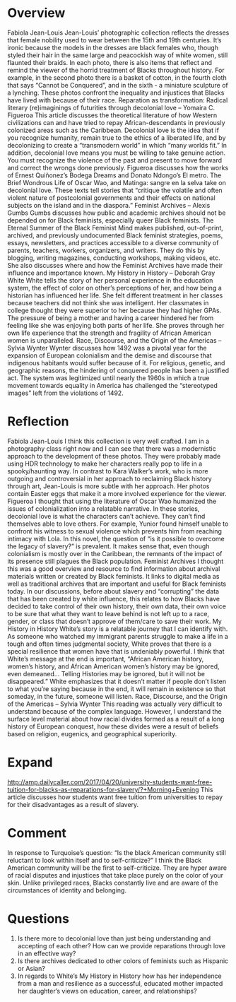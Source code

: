 # Overview
Fabiola Jean-Louis
Jean-Louis’ photographic collection reflects the dresses that female nobility used to wear between the 15th and 19th centuries. It’s ironic because the models in the dresses are black females who, though styled their hair in the same large and peacockish way of white women, still flaunted their braids. In each photo, there is also items that reflect and remind the viewer of the horrid treatment of Blacks throughout history. For example, in the second photo there is a basket of cotton, in the fourth cloth that says “Cannot be Conquered”, and in the sixth - a miniature sculpture of a lynching. These photos confront the inequality and injustices that Blacks have lived with because of their race. 
Reparation as transformation: Radical literary (re)imaginings of futurities through decolonial love – Yomaira C. Figueroa
This article discusses the theoretical literature of how Western civilizations can and have tried to repay African-descendants in previously colonized areas such as the Caribbean. Decolonial love is the idea that if you recognize humanity, remain true to the ethics of a liberated life, and by decolonizing to create a “transmodern world” in which “many worlds fit.” In addition, decolonial love means you must be willing to take genuine action. You must recognize the violence of the past and present to move forward and correct the wrongs done previously. Figueroa discusses how the works of Ernest Quiñonez’s Bodega Dreams and Donato Ndongo’s El metro. The Brief Wondrous Life of Oscar Wao, and Matinga: sangre en la selva take on decolonial love. These texts tell stories that “critique the volatile and often violent nature of postcolonial governments and their effects on national subjects on the island and in the diaspora.”
Feminist Archives – Alexis Gumbs
Gumbs discusses how public and academic archives should not be depended on for Black feminists, especially queer Black feminists. The Eternal Summer of the Black Feminist Mind makes published, out-of-print, archived, and previously undocumented Black feminist strategies, poems, essays, newsletters, and practices accessible to a diverse community of parents, teachers, workers, organizers, and writers. They do this by blogging, writing magazines, conducting workshops, making videos, etc. She also discusses where and how the Feminist Archives have made their influence and importance known. 
My History in History – Deborah Gray White
White tells the story of her personal experience in the education system, the effect of color on other’s perceptions of her, and how being a historian has influenced her life. She felt different treatment in her classes because teachers did not think she was intelligent. Her classmates in college thought they were superior to her because they had higher GPAs. The pressure of being a mother and having a career hindered her from feeling like she was enjoying both parts of her life. She proves through her own life experience that the strength and fragility of African American women is unparalleled. 
Race, Discourse, and the Origin of the Americas – Sylvia Wynter
Wynter discusses how 1492 was a pivotal year for the expansion of European colonialism and the demise and discourse that indigenous habitants would suffer because of it. For religious, genetic, and geographic reasons, the hindering of conquered people has been a justified act. The system was legitimized until nearly the 1960s in which a true movement towards equality in America has challenged the “stereotyped images” left from the violations of 1492. 
# Reflection
Fabiola Jean-Louis
I think this collection is very well crafted. I am in a photography class right now and I can see that there was a modernistic approach to the development of these photos. They were probably made using HDR technology to make her characters really pop to life in a spooky/haunting way. In contrast to Kara Walker’s work, who is more outgoing and controversial in her approach to reclaiming Black history through art, Jean-Louis is more subtle with her approach. Her photos contain Easter eggs that make it a more involved experience for the viewer. 
Figueroa 
I thought that using the literature of Oscar Wao humanized the issues of colonialization into a relatable narrative. In these stories, decolonial love is what the characters can’t achieve. They can’t find themselves able to love others. For example, Yunior found himself unable to confront his witness to sexual violence which prevents him from reaching intimacy with Lola. In this novel, the question of “is it possible to overcome the legacy of slavery?” is prevalent. It makes sense that, even though colonialism is mostly over in the Caribbean, the remnants of the impact of its presence still plagues the Black population. 
Feminist Archives
I thought this was a good overview and resource to find information about archival materials written or created by Black feminists. It links to digital media as well as traditional archives that are important and useful for Black feminists today. In our discussions, before about slavery and “corrupting” the data that has been created by white influence, this relates to how Blacks have decided to take control of their own history, their own data, their own voice to be sure that what they want to leave behind is not left up to a race, gender, or class that doesn’t approve of them/care to save their work. 
My History in History
White’s story is a relatable journey that I can identify with. As someone who watched my immigrant parents struggle to make a life in a tough and often times judgmental society, White proves that there is a special resilience that women have that is undeniably powerful. I think that White’s message at the end is important, “African American history, women’s history, and African American women’s history may be ignored, even demeaned… Telling Histories may be ignored, but it will not be disappeared.” White emphasizes that it doesn’t matter if people don’t listen to what you’re saying because in the end, it will remain in existence so that someday, in the future, someone will listen.
Race, Discourse, and the Origin of the Americas – Sylvia Wynter
This reading was actually very difficult to understand because of the complex language. However, I understand the surface level material about how racial divides formed as a result of a long history of European conquest, how these divides were a result of beliefs based on religion, eugenics, and geographical superiority. 

# Expand
http://amp.dailycaller.com/2017/04/20/university-students-want-free-tuition-for-blacks-as-reparations-for-slavery/?+Morning+Evening
This article discusses how students want free tuition from universities to repay for their disadvantages as a result of slavery. 

# Comment
In response to Turquoise’s question: “Is the black American community still reluctant to look within itself and to self-criticize?”
I think the Black American community will be the first to self-criticize. They are hyper aware of racial disputes and injustices that take place purely on the color of your skin. Unlike privileged races, Blacks constantly live and are aware of the circumstances of identity and belonging. 
# Questions
1.	Is there more to decolonial love than just being understanding and accepting of each other? How can we provide reparations through love in an effective way?
2.	Is there archives dedicated to other colors of feminists such as Hispanic or Asian?
3.	In regards to White’s My History in History  how has her independence from a man and resilience as a successful, educated mother impacted her daughter’s views on education, career, and relationships?
